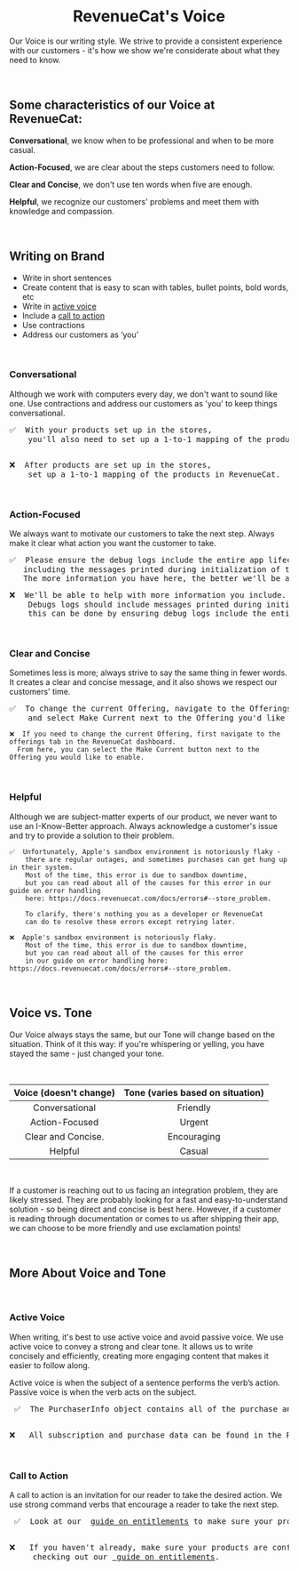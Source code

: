 # <div align='center'> RevenueCat's Voice 
  
Our Voice is our writing style. We strive to provide a consistent experience with our customers - it's how we show we're considerate about what they need to know. 

<br/>
  
 ## Some characteristics of our Voice at RevenueCat:

**Conversational**, we know when to be professional and when to be more casual.

**Action-Focused**, we are clear about the steps customers need to follow.

**Clear and Concise**, we don't use ten words when five are enough.

**Helpful**, we recognize our customers' problems and meet them with knowledge and compassion. 

 <br/> 
  
## Writing on Brand

<ul>
<li> Write in short sentences 
<li>  Create content that is easy to scan with tables, bullet points, bold words, etc
<li>  Write in <a href="#active-voice"> active voice</a>
<li>  Include a  <a href="#call-to-action"> call to action</a>
<li> Use contractions 
<li> Address our customers as ‘you’
</ul>

<br/>

### Conversational

Although we work with computers every day, we don't want to sound like one. Use contractions and address our customers as 'you' to keep things conversational. 

<pre>
✅  With your products set up in the stores, 
    you'll also need to set up a 1-to-1 mapping of the products in RevenueCat as well.
</pre>
  
<pre>  
❌  After products are set up in the stores, 
    set up a 1-to-1 mapping of the products in RevenueCat.
</pre>


<br/>

### Action-Focused

We always want to motivate our customers to take the next step. Always make it clear what action you want the customer to take.


<pre>
✅  Please ensure the debug logs include the entire app lifecycle, 
   including the messages printed during initialization of the SDK. 
   The more information you have here, the better we'll be able to help.
</pre>
<pre>
❌  We'll be able to help with more information you include. 
    Debugs logs should include messages printed during initialization of the SDK; 
    this can be done by ensuring debug logs include the entire app lifecycle.
</pre>

 <br/>
  
### Clear and Concise

Sometimes less is more; always strive to say the same thing in fewer words. It creates a clear and concise message, and it also shows we respect our customers' time. 


<pre>
✅  To change the current Offering, navigate to the Offerings tab for your app in the RevenueCat dashboard 
    and select Make Current next to the Offering you'd like to enable
</pre>
  ````
❌  If you need to change the current Offering, first navigate to the offerings tab in the RevenueCat dashboard. 
    From here, you can select the Make Current button next to the Offering you would like to enable. 
````

<br/>

### Helpful

Although we are subject-matter experts of our product, we never want to use an I-Know-Better approach. Always acknowledge a customer's issue and try to provide a solution to their problem.


````
✅  Unfortunately, Apple's sandbox environment is notoriously flaky - 
    there are regular outages, and sometimes purchases can get hung up in their system. 
    Most of the time, this error is due to sandbox downtime, 
    but you can read about all of the causes for this error in our guide on error handling 
    here: https://docs.revenuecat.com/docs/errors#--store_problem.  
  
    To clarify, there's nothing you as a developer or RevenueCat 
    can do to resolve these errors except retrying later.
````
````
❌  Apple's sandbox environment is notoriously flaky. 
    Most of the time, this error is due to sandbox downtime, 
    but you can read about all of the causes for this error 
    in our guide on error handling here: https://docs.revenuecat.com/docs/errors#--store_problem.
````

<br/>



## Voice vs. Tone 

Our Voice always stays the same, but our Tone will change based on the situation. Think of it this way: if you're whispering or yelling, you have stayed the same - just changed your tone. 

<br/>
  
  | Voice (doesn't change)  | Tone (varies based on situation)|     
|:-------------------:|:-----------------:|
|Conversational       |     Friendly      |
| Action-Focused       |    Urgent         |
|Clear and Concise.   |Encouraging        |
 | Helpful            |  Casual           |

<br/>

If a customer is reaching out to us facing an integration problem, they are likely stressed. They are probably looking for a fast and easy-to-understand solution - so being direct and concise is best here. However, if a customer is reading through documentation or comes to us after shipping their app, we can choose to be more friendly and use exclamation points!

<br/>
 
## More About Voice and Tone
  
  
 <br/>

### Active Voice
When writing, it's best to use active voice and avoid passive voice. We use active voice to convey a strong and clear tone. It allows us to write concisely and efficiently, creating more engaging content that makes it easier to follow along.

Active voice is when the subject of a sentence performs the verb’s action. Passive voice is when the verb acts on the subject. 
<div>
<pre>
 ✅  The PurchaserInfo object contains all of the purchase and subscription data available about the user.
 </pre>
<pre>
❌   All subscription and purchase data can be found in the PurchaserInfo object. 
</pre>
 </div>
  
<br/>
  
 ### Call to Action
  A call to action is an invitation for our reader to take the desired action. We use strong command verbs that encourage a reader to take the next step.
  
  <div>
<pre>
 ✅  Look at our  <a href="url">guide on entitlements</a> to make sure your products are configured correctly.
 </pre>
<pre>
❌   If you haven't already, make sure your products are configured correctly by 
     checking out our <a href="url"> guide on entitlements</a>.
</pre>
 </div>
  
  
  
  
  
  
  
  
  
